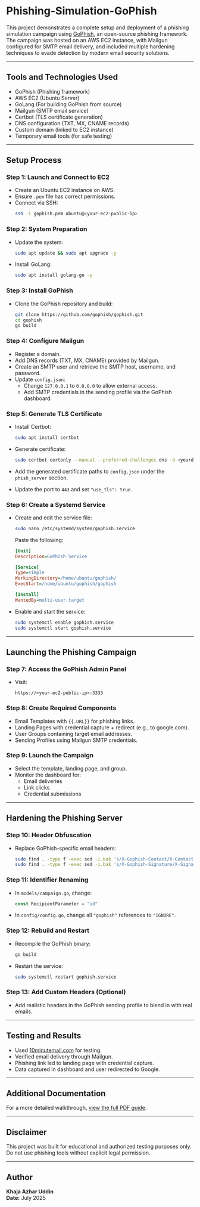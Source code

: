 # Phishing-Simulation-GoPhish

This project demonstrates a complete setup and deployment of a phishing simulation campaign using [GoPhish](https://getgophish.com/), an open-source phishing framework. The campaign was hosted on an AWS EC2 instance, with Mailgun configured for SMTP email delivery, and included multiple hardening techniques to evade detection by modern email security solutions.

---

## Tools and Technologies Used

- GoPhish (Phishing framework)
- AWS EC2 (Ubuntu Server)
- GoLang (For building GoPhish from source)
- Mailgun (SMTP email service)
- Certbot (TLS certificate generation)
- DNS configuration (TXT, MX, CNAME records)
- Custom domain (linked to EC2 instance)
- Temporary email tools (for safe testing)

---

## Setup Process

### Step 1: Launch and Connect to EC2

- Create an Ubuntu EC2 instance on AWS.
- Ensure `.pem` file has correct permissions.
- Connect via SSH:
  ```bash
  ssh -i gophish.pem ubuntu@<your-ec2-public-ip>
  ```

### Step 2: System Preparation

- Update the system:
  ```bash
  sudo apt update && sudo apt upgrade -y
  ```

- Install GoLang:
  ```bash
  sudo apt install golang-go -y
  ```

### Step 3: Install GoPhish

- Clone the GoPhish repository and build:
  ```bash
  git clone https://github.com/gophish/gophish.git
  cd gophish
  go build
  ```

### Step 4: Configure Mailgun

- Register a domain.
- Add DNS records (TXT, MX, CNAME) provided by Mailgun.
- Create an SMTP user and retrieve the SMTP host, username, and password.
- Update `config.json`:
  - Change `127.0.0.1` to `0.0.0.0` to allow external access.
  - Add SMTP credentials in the sending profile via the GoPhish dashboard.

### Step 5: Generate TLS Certificate

- Install Certbot:
  ```bash
  sudo apt install certbot
  ```

- Generate certificate:
  ```bash
  sudo certbot certonly --manual --preferred-challenges dns -d <yourdomain>
  ```

- Add the generated certificate paths to `config.json` under the `phish_server` section.
- Update the port to `443` and set `"use_tls": true`.

### Step 6: Create a Systemd Service

- Create and edit the service file:
  ```bash
  sudo nano /etc/systemd/system/gophish.service
  ```

  Paste the following:
  ```ini
  [Unit]
  Description=GoPhish Service

  [Service]
  Type=simple
  WorkingDirectory=/home/ubuntu/gophish/
  ExecStart=/home/ubuntu/gophish/gophish

  [Install]
  WantedBy=multi-user.target
  ```

- Enable and start the service:
  ```bash
  sudo systemctl enable gophish.service
  sudo systemctl start gophish.service
  ```

---

## Launching the Phishing Campaign

### Step 7: Access the GoPhish Admin Panel

- Visit:
  ```
  https://<your-ec2-public-ip>:3333
  ```

### Step 8: Create Required Components

- Email Templates with `{{.URL}}` for phishing links.
- Landing Pages with credential capture + redirect (e.g., to google.com).
- User Groups containing target email addresses.
- Sending Profiles using Mailgun SMTP credentials.

### Step 9: Launch the Campaign

- Select the template, landing page, and group.
- Monitor the dashboard for:
  - Email deliveries
  - Link clicks
  - Credential submissions

---

## Hardening the Phishing Server

### Step 10: Header Obfuscation

- Replace GoPhish-specific email headers:
  ```bash
  sudo find . -type f -exec sed -i.bak 's/X-Gophish-Contact/X-Contact/g' {} +
  sudo find . -type f -exec sed -i.bak 's/X-Gophish-Signature/X-Signature/g' {} +
  ```

### Step 11: Identifier Renaming

- In `models/campaign.go`, change:
  ```go
  const RecipientParameter = "id"
  ```

- In `config/config.go`, change all `"gophish"` references to `"IGNORE"`.

### Step 12: Rebuild and Restart

- Recompile the GoPhish binary:
  ```bash
  go build
  ```

- Restart the service:
  ```bash
  sudo systemctl restart gophish.service
  ```

### Step 13: Add Custom Headers (Optional)

- Add realistic headers in the GoPhish sending profile to blend in with real emails.

---

## Testing and Results

- Used [10minutemail.com](https://10minutemail.com) for testing.
- Verified email delivery through Mailgun.
- Phishing link led to landing page with credential capture.
- Data captured in dashboard and user redirected to Google.

---

## Additional Documentation

For a more detailed walkthrough, [view the full PDF guide](./Gophish_Simulation_Documentation.pdf).

---
## Disclaimer

This project was built for educational and authorized testing purposes only. Do not use phishing tools without explicit legal permission.

---

## Author

**Khaja Azhar Uddin**  
**Date:** July 2025
